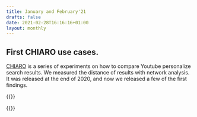 ```yaml
---
title: January and February'21
drafts: false
date: 2021-02-28T16:16:16+01:00
layout: monthly
---
```


## First CHIARO use cases.

[CHIARO](https://youtube.tracking.exposed/chiaro/start) is a series of experiments on how to compare Youtube personalize search results. We measured the distance of results with network analysis. It was released at the end of 2020, and now we released a few of the first findings.

{{<resource
  kind="event"
  when="January" 
  author="Salvatore Romano"
  title="FIlterTube: Investigating echo chambers, filter bubbles and polarization on YouTube — DMI UvA Winter School project pitch"
  description=" Abstract:  This paper studies the construction of filter bubbles and political polarization under YouTube 's algorithmic personalization, in a time where the political division runs deep in the US and the 2020 election reaffirms the polarization. Using artificially generated personalized user accounts, we find that search results differ according to users' political affiliations, both in terms of the media type and political ideology of the channels suggested, showing some empirical evidence of filter bubbles' existence on YouTube, which possibly exacerbates an echo chamber behavior and enhancing political polarization in the US political debate. Project coordinated by Salvatore Romano and Davide Beraldo, Giovanni Rossetti, Leonardo Sanna  "
  href="https://wiki.digitalmethods.net/Dmi/WinterSchool2021FIterTube"
  resource1="Final presentation slides"
  resource1href="https://github.com/tracking-exposed/presentation/blob/master/FilterTube-DMIWS21.pdf">}}

{{<resource
  kind="link"
  title="Twitter thread summarizing the Youtube search query analysis"
  description="Regarding the January analysis on YouTube, a differently accessible explaination that you can RT ;P"
  when="February"  
  nature="external"
  author="Tracking Exposed"
  href="https://twitter.com/trackingexposed/status/1365294706050142209">}}

